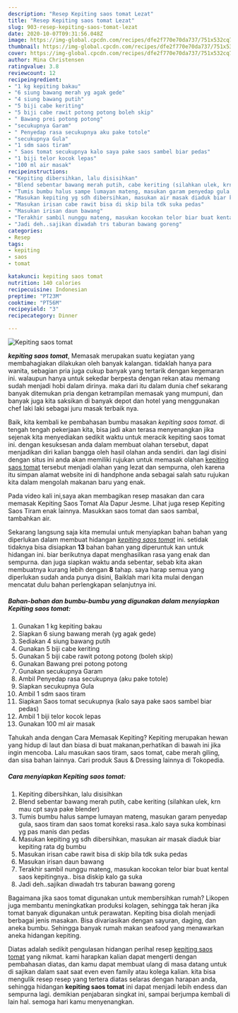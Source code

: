 ```yaml
---
description: "Resep Kepiting saos tomat Lezat"
title: "Resep Kepiting saos tomat Lezat"
slug: 903-resep-kepiting-saos-tomat-lezat
date: 2020-10-07T09:31:56.048Z
image: https://img-global.cpcdn.com/recipes/dfe2f770e70da737/751x532cq70/kepiting-saos-tomat-foto-resep-utama.jpg
thumbnail: https://img-global.cpcdn.com/recipes/dfe2f770e70da737/751x532cq70/kepiting-saos-tomat-foto-resep-utama.jpg
cover: https://img-global.cpcdn.com/recipes/dfe2f770e70da737/751x532cq70/kepiting-saos-tomat-foto-resep-utama.jpg
author: Mina Christensen
ratingvalue: 3.8
reviewcount: 12
recipeingredient:
- "1 kg kepiting bakau"
- "6 siung bawang merah yg agak gede"
- "4 siung bawang putih"
- "5 biji cabe keriting"
- "5 biji cabe rawit potong potong boleh skip"
- " Bawang prei potong potong"
- "secukupnya Garam"
- " Penyedap rasa secukupnya aku pake totole"
- "secukupnya Gula"
- "1 sdm saos tiram"
- " Saos tomat secukupnya kalo saya pake saos sambel biar pedas"
- "1 biji telor kocok lepas"
- "100 ml air masak"
recipeinstructions:
- "Kepiting dibersihkan, lalu disisihkan"
- "Blend sebentar bawang merah putih, cabe keriting (silahkan ulek, krn mau cpt saya pake blender)"
- "Tumis bumbu halus sampe lumayan mateng, masukan garam penyedap gula, saos tiram dan saos tomat koreksi rasa..kalo saya suka kombinasi yg pas manis dan pedas"
- "Masukan kepiting yg sdh dibersihkan, masukan air masak diaduk biar kepiting rata dg bumbu"
- "Masukan irisan cabe rawit bisa di skip bila tdk suka pedas"
- "Masukan irisan daun bawang"
- "Terakhir sambil nunggu mateng, masukan kocokan telor biar buat kental saos kepitingnya.. bisa diskip kalo ga suka"
- "Jadi deh..sajikan diwadah trs taburan bawang goreng"
categories:
- Resep
tags:
- kepiting
- saos
- tomat

katakunci: kepiting saos tomat 
nutrition: 140 calories
recipecuisine: Indonesian
preptime: "PT23M"
cooktime: "PT56M"
recipeyield: "3"
recipecategory: Dinner

---
```



![Kepiting saos tomat](https://img-global.cpcdn.com/recipes/dfe2f770e70da737/751x532cq70/kepiting-saos-tomat-foto-resep-utama.jpg)

<b><i>kepiting saos tomat</i></b>, Memasak merupakan suatu kegiatan yang membahagiakan dilakukan oleh banyak kalangan. tidaklah hanya para wanita, sebagian pria juga cukup banyak yang tertarik dengan kegemaran ini. walaupun hanya untuk sekedar berpesta dengan rekan atau memang sudah menjadi hobi dalam dirinya. maka dari itu dalam dunia chef sekarang banyak ditemukan pria dengan ketrampilan memasak yang mumpuni, dan banyak juga kita saksikan di banyak depot dan hotel yang menggunakan chef laki laki sebagai juru masak terbaik nya.

Baik, kita kembali ke pembahasan bumbu masakan <i>kepiting saos tomat</i>. di tengah tengah pekerjaan kita, bisa jadi akan terasa menyenangkan jika sejenak kita menyediakan sedikit waktu untuk meracik kepiting saos tomat ini. dengan kesuksesan anda dalam membuat olahan tersebut, dapat menjadikan diri kalian bangga oleh hasil olahan anda sendiri. dan lagi disini dengan situs ini anda akan memiliki rujukan untuk memasak olahan <u>kepiting saos tomat</u> tersebut menjadi olahan yang lezat dan sempurna, oleh karena itu simpan alamat website ini di handphone anda sebagai salah satu rujukan kita dalam mengolah makanan baru yang enak.

Pada video kali ini,saya akan membagikan resep masakan dan cara memasak Kepiting Saos Tomat Ala Dapur Jesme. Lihat juga resep Kepiting Saos Tiram enak lainnya. Masukkan saos tomat dan saos sambal, tambahkan air.


Sekarang langsung saja kita memulai untuk menyiapkan bahan bahan yang diperlukan dalam membuat hidangan <u><i>kepiting saos tomat</i></u> ini. setidak tidaknya bisa disiapkan <b>13</b> bahan bahan yang diperuntuk kan untuk hidangan ini. biar berikutnya dapat menghasilkan rasa yang enak dan sempurna. dan juga siapkan waktu anda sebentar, sebab kita akan membuatnya kurang lebih dengan <b>8</b> tahap. saya harap semua yang diperlukan sudah anda punya disini, Baiklah mari kita mulai dengan mencatat dulu bahan perlengkapan selanjutnya ini.

<!--inarticleads1-->

##### Bahan-bahan dan bumbu-bumbu yang digunakan dalam menyiapkan Kepiting saos tomat:

1. Gunakan 1 kg kepiting bakau
1. Siapkan 6 siung bawang merah (yg agak gede)
1. Sediakan 4 siung bawang putih
1. Gunakan 5 biji cabe keriting
1. Gunakan 5 biji cabe rawit potong potong (boleh skip)
1. Gunakan  Bawang prei potong potong
1. Gunakan secukupnya Garam
1. Ambil  Penyedap rasa secukupnya (aku pake totole)
1. Siapkan secukupnya Gula
1. Ambil 1 sdm saos tiram
1. Siapkan  Saos tomat secukupnya (kalo saya pake saos sambel biar pedas)
1. Ambil 1 biji telor kocok lepas
1. Gunakan 100 ml air masak


Tahukah anda dengan Cara Memasak Kepiting? Kepiting merupakan hewan yang hidup di laut dan biasa di buat makanan,perhatikan di bawah ini jika ingin mencoba. Lalu masukan saos tiram, saos tomat, cabe merah giling, dan sisa bahan lainnya. Cari produk Saus &amp; Dressing lainnya di Tokopedia. 

<!--inarticleads2-->

##### Cara menyiapkan Kepiting saos tomat:

1. Kepiting dibersihkan, lalu disisihkan
1. Blend sebentar bawang merah putih, cabe keriting (silahkan ulek, krn mau cpt saya pake blender)
1. Tumis bumbu halus sampe lumayan mateng, masukan garam penyedap gula, saos tiram dan saos tomat koreksi rasa..kalo saya suka kombinasi yg pas manis dan pedas
1. Masukan kepiting yg sdh dibersihkan, masukan air masak diaduk biar kepiting rata dg bumbu
1. Masukan irisan cabe rawit bisa di skip bila tdk suka pedas
1. Masukan irisan daun bawang
1. Terakhir sambil nunggu mateng, masukan kocokan telor biar buat kental saos kepitingnya.. bisa diskip kalo ga suka
1. Jadi deh..sajikan diwadah trs taburan bawang goreng


Bagaimana jika saos tomat digunakan untuk membersihkan rumah? Likopen juga membantu meningkatkan produksi kolagen, sehingga tak heran jika tomat banyak digunakan untuk perawatan. Kepiting bisa diolah menjadi berbagai jenis masakan. Bisa divariasikan dengan sayuran, daging, dan aneka bumbu. Sehingga banyak rumah makan seafood yang menawarkan aneka hidangan kepiting. 

Diatas adalah sedikit pengulasan hidangan perihal resep <u>kepiting saos tomat</u> yang nikmat. kami harapkan kalian dapat mengerti dengan pembahasan diatas, dan kamu dapat membuat ulang di masa datang untuk di sajikan dalam saat saat even even family atau kolega kalian. kita bisa mengulik resep resep yang tertera diatas selaras dengan harapan anda, sehingga hidangan <b>kepiting saos tomat</b> ini dapat menjadi lebih endess dan sempurna lagi. demikian penjabaran singkat ini, sampai berjumpa kembali di lain hal. semoga hari kamu menyenangkan.
